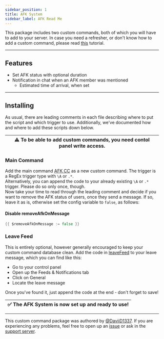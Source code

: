```yaml
---
sidebar_position: 1
title: AFK System
sidebar_label: AFK Read Me
---
```


This package includes two custom commands, both of which you will have to add to your server.
In case you need a refresher, or don't know how to add a custom command, please read [this](https://learn.yagpdb.xyz/the-custom-command-interface) tutorial.

---

## Features
- Set AFK status with optional duration  
- Notification in chat when an AFK member was mentioned
    - Estimated time of arrival, when set

---

## Installing
As usual, there are leading comments in each file describing where to put the script and which trigger to use. Additionally, we've documented how and where to add these scripts down below.

| ⚠ To be able to add custom commands, you need contol panel write access. |
| ---- |

### Main Command
Add the main command [AFK CC](afkcc) as a new custom command. The trigger is a RegEx trigger type with `\A` or `.*`.  
Alternatively, you can append the code to your already existing `\A` or `.*` trigger. Please do so only once, though.  
Now take your time to read through the leading comment and decide if you want to remove the AFK status of users, once they send a message. If so, leave it as is, otherwise set the config variable to `false`, as follows:  
#### Disable removeAfkOnMessage
```go
{{ $removeAfkOnMessage := false }}
```

### Leave Feed
This is entirely optional, however generally encouraged to keep your custom command database clean. Add the code in [leaveFeed](leaveFeed) to your leave message, which you can find like this:

- Go to your control panel
- Open up the Feeds & Notifications tab
- Click on General
- Locate the leave message

Once you've found it, just append the code at the end - don't forget to save!

| ✅ The AFK System is now set up and ready to use! |
| ---- |

---

This custom command package was authored by [@DaviiD1337](https://github.com/DaviiD1337). If you are experiencing any problems, feel free to open up an [issue](https://github.com/yagpdb-cc/yagpdb-cc/issues) or ask in the [support server](https://discord.com/invite/4udtcA5).